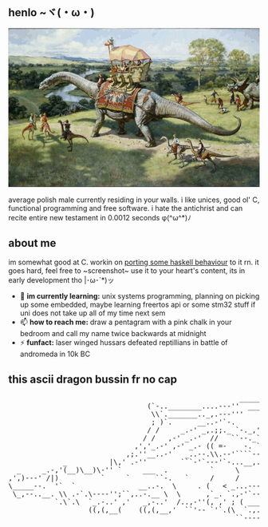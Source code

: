 ## henlo ~ヾ(・ω・)

![dinosaurs](./gfx/dinozaury.gif)

average polish male currently residing in your walls. i like unices, good ol'
C, functional programming and free software. i hate the antichrist and can
recite entire new testament in 0.0012 seconds φ(^ω^*)ﾉ

## about me

im somewhat good at C. workin on
[porting some haskell behaviour](https://github.com/duszku/libfunc) to it rn.
it goes hard, feel free to ~screenshot~ use it to your heart's content, its in
early development tho |･ω･`*)ッ

 - 🌱 **im currently learning:** unix systems programming, planning on picking
 up some embedded, maybe learning freertos api or some stm32 stuff if uni does
 not take up all of my time next sem
 - 📫 **how to reach me:** draw a pentagram with a pink chalk in your bedroom
 and call my name twice backwards at midnight
 - ⚡ **funfact:** laser winged hussars defeated reptillians in battle of
 andromeda in 10k BC

## this ascii dragon bussin fr no cap
<pre>
                                                       ____________
                                 (`-..________....---''  ____..._.-`
                                  \\`._______.._,.---'''     ,'
                                  ; )`.      __..-'`-.      /
                                 / /     _.-' _,.;;._ `-._,'
                                / /   ,-' _.-'  //   ``--._``._
                              ,','_.-' ,-' _.- (( =-    -. `-._`-._____
                            ,;.''__..-'   _..--.\\.--'````--.._``-.`-._`.
             _          |\,' .-''        ```-'`---'`-...__,._  ``-.`-.`-.`.
  _     _.-,'(__)\__)\-'' `     ___  .          `     \      `--._
,',)---' /|)          `     `      ``-.   `     /     /     `     `-.
\_____--.  '`  `               __..-.  \     . (   < _...-----..._   `.
 \_,--..__. \\ .-`.\----'';``,..-.__ \  \      ,`_. `.,-'`--'`---''`.  )
           `.\`.\  `_.-..' ,'   _,-..'  /..,-''(, ,' ; ( _______`___..'__
                   ((,(,__(    ((,(,__,'  ``'-- `'`.(\  `.,..______   SSt
                                                      ``--------..._``--.__
</pre>
